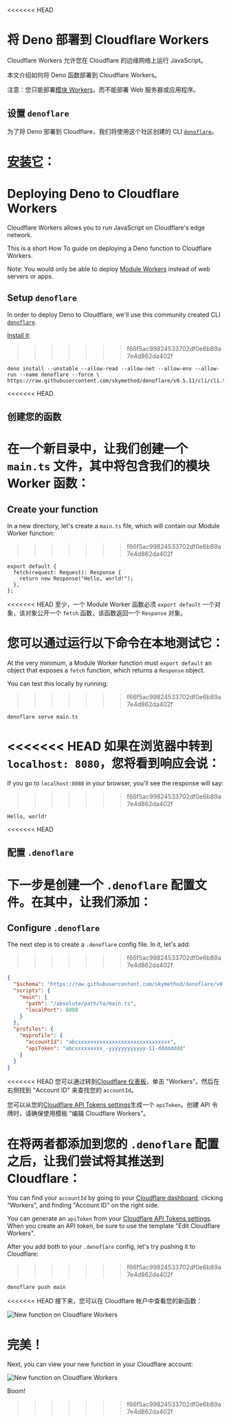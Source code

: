 <<<<<<< HEAD
# 将 Deno 部署到 Cloudflare Workers

Cloudflare Workers 允许您在 Cloudflare 的边缘网络上运行 JavaScript。

本文介绍如何将 Deno 函数部署到 Cloudflare Workers。

注意：您只能部署[模块 Workers](https://developers.cloudflare.com/workers/learning/migrating-to-module-workers/)，而不能部署
Web 服务器或应用程序。

## 设置 `denoflare`

为了将 Deno 部署到 Cloudflare，我们将使用这个社区创建的 CLI
[`denoflare`](https://denoflare.dev/)。

[安装它](https://denoflare.dev/cli/#installation)：
=======
# Deploying Deno to Cloudflare Workers

Cloudflare Workers allows you to run JavaScript on Cloudflare's edge network.

This is a short How To guide on deploying a Deno function to Cloudflare Workers.

Note: You would only be able to deploy
[Module Workers](https://developers.cloudflare.com/workers/learning/migrating-to-module-workers/)
instead of web servers or apps.

## Setup `denoflare`

In order to deploy Deno to Cloudflare, we'll use this community created CLI
[`denoflare`](https://denoflare.dev/).

[Install it](https://denoflare.dev/cli/#installation):
>>>>>>> f66f5ac99824533702df0e6b89a7e4d862da402f

```shell, ignore
deno install --unstable --allow-read --allow-net --allow-env --allow-run --name denoflare --force \
https://raw.githubusercontent.com/skymethod/denoflare/v0.5.11/cli/cli.ts
```

<<<<<<< HEAD
## 创建您的函数

在一个新目录中，让我们创建一个 `main.ts` 文件，其中将包含我们的模块 Worker
函数：
=======
## Create your function

In a new directory, let's create a `main.ts` file, which will contain our Module
Worker function:
>>>>>>> f66f5ac99824533702df0e6b89a7e4d862da402f

```ts, ignore
export default {
  fetch(request: Request): Response {
    return new Response("Hello, world!");
  },
};
```

<<<<<<< HEAD
至少，一个 Module Worker 函数必须 `export default` 一个对象，该对象公开一个
`fetch` 函数，该函数返回一个 `Response` 对象。

您可以通过运行以下命令在本地测试它：
=======
At the very minimum, a Module Worker function must `export default` an object
that exposes a `fetch` function, which returns a `Response` object.

You can test this locally by running:
>>>>>>> f66f5ac99824533702df0e6b89a7e4d862da402f

```shell, ignore
denoflare serve main.ts
```

<<<<<<< HEAD
如果在浏览器中转到 `localhost: 8080`，您将看到响应会说：
=======
If you go to `localhost:8080` in your browser, you'll see the response will say:
>>>>>>> f66f5ac99824533702df0e6b89a7e4d862da402f

```
Hello, world!
```

<<<<<<< HEAD
## 配置 `.denoflare`

下一步是创建一个 `.denoflare` 配置文件。在其中，让我们添加：
=======
## Configure `.denoflare`

The next step is to create a `.denoflare` config file. In it, let's add:
>>>>>>> f66f5ac99824533702df0e6b89a7e4d862da402f

```json
{
  "$schema": "https://raw.githubusercontent.com/skymethod/denoflare/v0.5.11/common/config.schema.json",
  "scripts": {
    "main": {
      "path": "/absolute/path/to/main.ts",
      "localPort": 8000
    }
  },
  "profiles": {
    "myprofile": {
      "accountId": "abcxxxxxxxxxxxxxxxxxxxxxxxxxxxxxx",
      "apiToken": "abcxxxxxxxxx_-yyyyyyyyyyyy-11-dddddddd"
    }
  }
}
```

<<<<<<< HEAD
您可以通过转到[Cloudflare 仪表板](https://dash.cloudflare.com/)，单击
"Workers"，然后在右侧找到 "Account ID" 来查找您的 `accountId`。

您可以从您的[Cloudflare API Tokens settings](https://dash.cloudflare.com/profile/api-tokens)生成一个
`apiToken`。创建 API 令牌时，请确保使用模板 "编辑 Cloudflare Workers"。

在将两者都添加到您的 `.denoflare` 配置之后，让我们尝试将其推送到 Cloudflare：
=======
You can find your `accountId` by going to your
[Cloudflare dashboard](https://dash.cloudflare.com/), clicking "Workers", and
finding "Account ID" on the right side.

You can generate an `apiToken` from your
[Cloudflare API Tokens settings](https://dash.cloudflare.com/profile/api-tokens).
When you create an API token, be sure to use the template "Edit Cloudflare
Workers".

After you add both to your `.denoflare` config, let's try pushing it to
Cloudflare:
>>>>>>> f66f5ac99824533702df0e6b89a7e4d862da402f

```
denoflare push main
```

<<<<<<< HEAD
接下来，您可以在 Cloudflare 帐户中查看您的新函数：

![New function on Cloudflare Workers](../../images/how-to/cloudflare-workers/main-on-cloudflare.png)

完美！
=======
Next, you can view your new function in your Cloudflare account:

![New function on Cloudflare Workers](../../images/how-to/cloudflare-workers/main-on-cloudflare.png)

Boom!
>>>>>>> f66f5ac99824533702df0e6b89a7e4d862da402f
